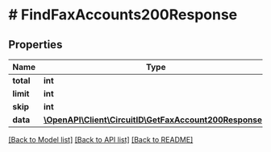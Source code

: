 # # FindFaxAccounts200Response

## Properties

Name | Type | Description | Notes
------------ | ------------- | ------------- | -------------
**total** | **int** |  |
**limit** | **int** |  |
**skip** | **int** |  |
**data** | [**\OpenAPI\Client\CircuitID\GetFaxAccount200Response[]**](GetFaxAccount200Response.md) |  |

[[Back to Model list]](../../README.md#models) [[Back to API list]](../../README.md#endpoints) [[Back to README]](../../README.md)
